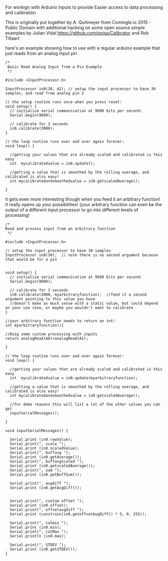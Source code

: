 For workign with Arduino Inputs to provide Easier access to data processing and calibration

This is originally put together by A. Quitmeyer from Comingle.io  2015 - Public Domain
with additional hacking on some open source simple examples by 
Julian Vidal   https://github.com/poisa/Calibrator   and Rob Tillaart

here's an example showing how to use with a regular arduino example that just reads from an analog input pin
  
```arduino
/*
 Basic Read Analog Input from a Pin Example
 */

#include <InputProcessor.h>

InputProcessor in0(30, A2); // setup the input processor to have 30 samples, and read from analog pin 2

// the setup routine runs once when you press reset:
void setup() {
  // initialize serial communication at 9600 bits per second:
  Serial.begin(9600);

  // calibrate for 3 seconds
  in0.calibrate(3000);
}

// the loop routine runs over and over again forever:
void loop() {

  //getting your values that are already scaled and calibrated is this easy
  int  mycalibratedvalue = in0.update();

  //getting a value that is smoothed by the rolling average, and calibrated is also easy!
  int mycalibratedandsmoothedvalue = in0.getscaledAverage();

}
```
it gets even more interesting though when you feed it an arbitrary function! It really opens up your possibilities! (your arbitrary function can even be the output of a different input processor to go into different levels of processing!

```arduino
/*
Read and process input from an arbitrary function
 */

#include <InputProcessor.h>

// setup the input processor to have 30 samples
InputProcessor in0(30);  // note there is no second argument because that would be for a pin


void setup() {
  // initialize serial communication at 9600 bits per second:
  Serial.begin(9600);

  // calibrate for 3 seconds
  in0.calibrate(3000, myarbitraryfunction);  //feed it a second argument pointing to this value you have
  //doesn't make as much sense with a static value, but could depend on your use case, or maybe you wouldn't want to calibrate
}

//your arbitrary function needs to return an int!
int myarbitraryfunction(){
  
//Doig some custom processing with inputs
return analogRead(A0)+analogRead(A1);

}

// the loop routine runs over and over again forever:
void loop() {

  //getting your values that are already scaled and calibrated is this easy
  int  mycalibratedvalue = in0.update(myarbitraryfunction);

  //getting a value that is smoothed by the rolling average, and calibrated is also easy!
  int mycalibratedandsmoothedvalue = in0.getscaledAverage();

  //for demo reasons this will list a lot of the other values you can get
  inputSerialMessages();

}

void inputSerialMessages() {

  Serial.print (in0.rawValue);
  Serial.print(", scale ");
  Serial.print (in0.scaledValue);
  Serial.print(", buffavg ");
  Serial.print (in0.getAverage());
  Serial.print(", buffavgscaled ");
  Serial.print (in0.getscaledAverage());
  Serial.print(", sum ");
  Serial.print (in0.getBuffSum());

  Serial.print(", avgdiff ");
  Serial.print (in0.getAvgDiff());


  Serial.print(", custom offset ");
  Serial.print (in0.offset);
  Serial.print(", offsetavgdiff ");
  Serial.print (constrain(in0.getoffsetAvgDiff() * 5, 0, 255));

  Serial.print(", calmin ");
  Serial.print (in0.min);
  Serial.print(", calMax ");
  Serial.println (in0.max);

  Serial.print(", STDEV ");
  Serial.print (in0.getSTDEV());
}

```
